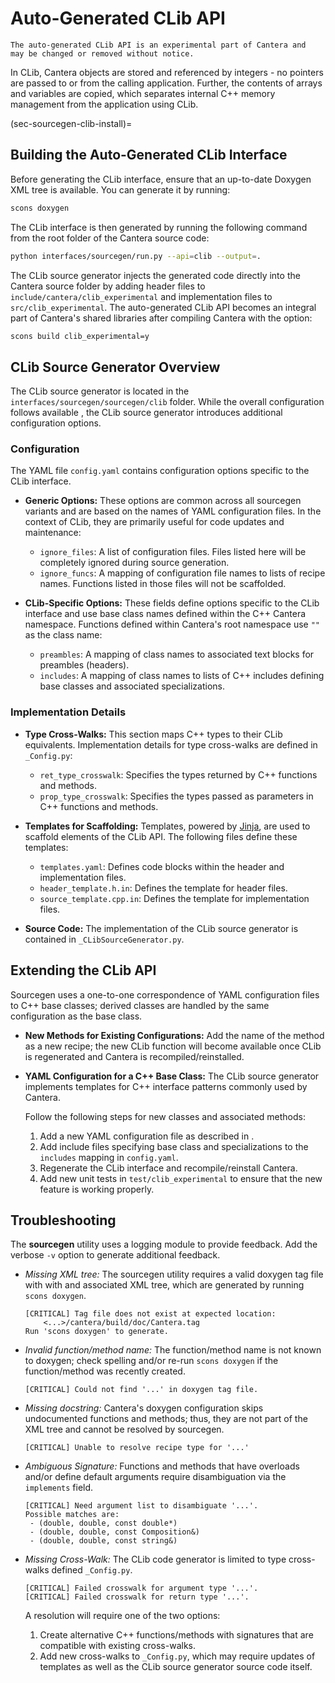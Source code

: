 # Auto-Generated CLib API

```{caution}
The auto-generated CLib API is an experimental part of Cantera and
may be changed or removed without notice.
```

In CLib, Cantera objects are stored and referenced by integers - no pointers are passed
to or from the calling application. Further, the contents of arrays and variables are
copied, which separates internal C++ memory management from the application using CLib.

(sec-sourcegen-clib-install)=
## Building the Auto-Generated CLib Interface

Before generating the CLib interface, ensure that an up-to-date Doxygen XML tree is
available. You can generate it by running:

```bash
scons doxygen
```

The CLib interface is then generated by running the following command from the root
folder of the Cantera source code:

```bash
python interfaces/sourcegen/run.py --api=clib --output=.
```

The CLib source generator injects the generated code directly into the Cantera source
folder by adding header files to `include/cantera/clib_experimental` and implementation
files to `src/clib_experimental`. The auto-generated CLib API becomes an integral part
of Cantera's shared libraries after compiling Cantera with the option:

```bash
scons build clib_experimental=y
```

## CLib Source Generator Overview

The CLib source generator is located in the `interfaces/sourcegen/sourcegen/clib`
folder. While the overall configuration follows available [](sourcegen-config), the
CLib source generator introduces additional configuration options.

### Configuration

The YAML file `config.yaml` contains configuration options specific to the CLib
interface.

- **Generic Options:** These options are common across all sourcegen variants and are
  based on the names of YAML configuration files. In the context of CLib, they are
  primarily useful for code updates and maintenance:

    - `ignore_files`: A list of configuration files.
        Files listed here will be completely ignored during source generation.
    - `ignore_funcs`: A mapping of configuration file names to lists of recipe names.
        Functions listed in those files will not be scaffolded.

- **CLib-Specific Options:** These fields define options specific to the CLib interface
  and use base class names defined within the C++ Cantera namespace. Functions defined
  within Cantera's root namespace use `""` as the class name:

    - `preambles`: A mapping of class names to associated text blocks for preambles
      (headers).
    - `includes`: A mapping of class names to lists of C++ includes defining base
      classes and associated specializations.

### Implementation Details

- **Type Cross-Walks:** This section maps C++ types to their CLib equivalents.
  Implementation details for type cross-walks are defined in `_Config.py`:

    - `ret_type_crosswalk`: Specifies the types returned by C++ functions and methods.
    - `prop_type_crosswalk`: Specifies the types passed as parameters in C++ functions
      and methods.

- **Templates for Scaffolding:** Templates, powered by
  [Jinja](https://jinja.palletsprojects.com), are used to scaffold elements of the CLib
  API. The following files define these templates:

    - `templates.yaml`: Defines code blocks within the header and implementation files.
    - `header_template.h.in`: Defines the template for header files.
    - `source_template.cpp.in`: Defines the template for implementation files.

- **Source Code:** The implementation of the CLib source generator is contained in
  `_CLibSourceGenerator.py`.

## Extending the CLib API

Sourcegen uses a one-to-one correspondence of YAML configuration files to C++ base
classes; derived classes are handled by the same configuration as the base class.

- **New Methods for Existing Configurations:** Add the name of the method as a new
  recipe; the new CLib function will become available once CLib is regenerated and
  Cantera is recompiled/reinstalled.

- **YAML Configuration for a C++ Base Class:** The CLib source generator implements
  templates for C++ interface patterns commonly used by Cantera.

  Follow the following steps for new classes and associated methods:

  1. Add a new YAML configuration file as described in [](sourcegen-config).
  1. Add include files specifying base class and specializations to the `includes`
     mapping in `config.yaml`.
  1. Regenerate the CLib interface and recompile/reinstall Cantera.
  1. Add new unit tests in `test/clib_experimental` to ensure that the new feature is
     working properly.

## Troubleshooting

The **sourcegen** utility uses a logging module to provide feedback. Add the verbose
`-v` option to generate additional feedback.

- *Missing XML tree:* The sourcegen utility requires a valid doxygen tag file with with
  and associated XML tree, which are generated by running `scons doxygen`.

  ```shell
  [CRITICAL] Tag file does not exist at expected location:
      <...>/cantera/build/doc/Cantera.tag
  Run 'scons doxygen' to generate.
  ```

- *Invalid function/method name:* The function/method name is not known to doxygen;
  check spelling and/or re-run `scons doxygen` if the function/method was recently
  created.

  ```shell
  [CRITICAL] Could not find '...' in doxygen tag file.
  ```

- *Missing docstring:* Cantera's doxygen configuration skips undocumented functions and
  methods; thus, they are not part of the XML tree and cannot be resolved by sourcegen.

  ```shell
  [CRITICAL] Unable to resolve recipe type for '...'
  ```

- *Ambiguous Signature:* Functions and methods that have overloads and/or define default
  arguments require disambiguation via the `implements` field.

  ```shell
  [CRITICAL] Need argument list to disambiguate '...'.
  Possible matches are:
   - (double, double, const double*)
   - (double, double, const Composition&)
   - (double, double, const string&)
  ```

- *Missing Cross-Walk:* The CLib code generator is limited to type cross-walks
  defined `_Config.py`.

  ```shell
  [CRITICAL] Failed crosswalk for argument type '...'.
  [CRITICAL] Failed crosswalk for return type '...'.
  ```

  A resolution will require one of the two options:

  1. Create alternative C++ functions/methods with signatures that are compatible with
     existing cross-walks.
  1. Add new cross-walks to `_Config.py`, which may require updates of templates as well
     as the CLib source generator source code itself.
